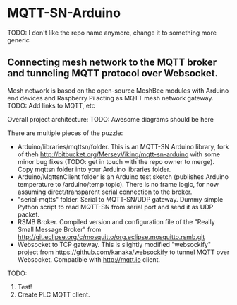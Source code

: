 MQTT-SN-Arduino
===============

TODO: I don't like the repo name anymore, change it to something more generic

Connecting mesh network to the MQTT broker and tunneling MQTT protocol over Websocket.
--------------

Mesh network is based on the open-source MeshBee modules with Arduino end devices and Raspberry Pi acting as MQTT mesh network gateway.
TODO: Add links to MQTT, etc

Overall project architecture:
TODO: Awesome diagrams should be here

There are multiple pieces of the puzzle:
- Arduino/libraries/mqttsn/folder. This is an MQTT-SN Arduino library, fork of theh http://bitbucket.org/MerseyViking/mqtt-sn-arduino with some minor bug fixes (TODO: get in touch with the repo owner to merge). Copy mqttsn folder into your Arduino libraries folder.
- Arduino/MqttsnClient folder is an Arduino test sketch (publishes Arduino temperature to /arduino/temp topic). There is no frame logic, for now assuming direct/transparent serial connection to the broker.
- "serial-mqtts" folder. Serial to MQTT-SN/UDP gateway. Dummy simple Python script to read MQTT-SN from serial port and send it as UDP packet.
- RSMB Broker. Compiled version and configuration file of the "Really Small Message Broker" from  http://git.eclipse.org/c/mosquitto/org.eclipse.mosquitto.rsmb.git
- Websocket to TCP gateway. This is slightly modified "websockify" project from https://github.com/kanaka/websockify to tunnel MQTT over Websocket. Compatible with http://mqtt.io client.

TODO: 
  1. Test! 
  2. Create PLC MQTT client.
